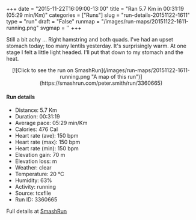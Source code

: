 +++
date = "2015-11-22T16:09:00-13:00"
title = "Ran 5.7 Km in 00:31:19 (05:29 min/Km)"
categories = ["Runs"]
slug = "run-details-20151122-1611"
type = "run"
draft = "False"
runmap = "/images/run-maps/20151122-1611-running.png"
svgmap = '<polyline points="94 47, 100 37, 100 32, 86 29, 67 35, 41 57, 36 60, 11 68, 7 70, 0 66, 0 63, 21 48, 24 47, 45 34, 47 33, 50 30, 64 38, 67 37, 71 33, 74 34, 76 33, 78 33, 87 29, 100 32, 100 36">'
+++

Still a bit achy ... Right hamstring and both quads.  I've had an upset stomach today; too many lentils yesterday. It's surprisingly warm. At one stage I felt a little light headed. I'll put that down to my stomach and the heat. 



<!--more-->

<center>
[![Click to see the run on SmashRun](/images/run-maps/20151122-1611-running.png "A map of this run")](https://smashrun.com/peter.smith/run/3360665)
</center>

#### Run details

* Distance: 5.7 Km
* Duration: 00:31:19
* Average pace: 05:29 min/Km
* Calories: 476 Cal
* Heart rate (ave): 150 bpm
* Heart rate (max): 150 bpm
* Heart rate (min): 150 bpm
* Elevation gain: 70 m
* Elevation loss:  m
* Weather: clear
* Temperature: 20 &deg;C
* Humidity: 63%
* Activity: running
* Source: tcxfile
* Run ID: 3360665

Full details at [SmashRun](https://smashrun.com/peter.smith/run/3360665)